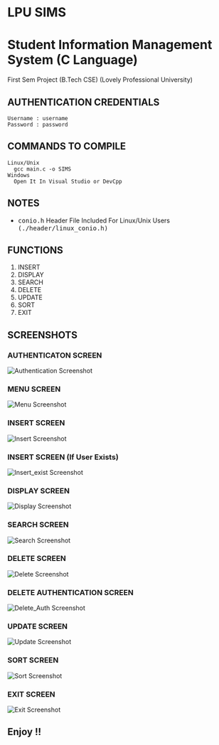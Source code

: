 # LPU SIMS 
# Student Information Management System (C Language)
First Sem Project (B.Tech CSE) (Lovely Professional University)

## AUTHENTICATION CREDENTIALS
    Username : username
    Password : password

## COMMANDS TO COMPILE
    Linux/Unix
      gcc main.c -o SIMS
    Windows
      Open It In Visual Studio or DevCpp

## NOTES
  - <kbd>conio.h</kbd> Header File Included For Linux/Unix Users <kbd>(./header/linux_conio.h)</kbd>
  
## FUNCTIONS
   1. INSERT
   2. DISPLAY
   3. SEARCH
   4. DELETE
   5. UPDATE
   6. SORT
   7. EXIT
   
## SCREENSHOTS
  
### AUTHENTICATON SCREEN
  ![Authentication Screenshot](screenshots/auth.png?raw=true "Authentication Page")
  
### MENU SCREEN
  ![Menu Screenshot](/screenshots/menu.png?raw=true "MENU")
  
### INSERT SCREEN
  ![Insert Screenshot](/screenshots/insert.png?raw=true "Insert Page")

### INSERT SCREEN (If User Exists)
  ![Insert_exist Screenshot](/screenshots/insert-exist.png?raw=true "Insert Exist Page")
  
### DISPLAY SCREEN
  ![Display Screenshot](/screenshots/display.png?raw=true "Display Page")
  
### SEARCH SCREEN
  ![Search Screenshot](/screenshots/search.png?raw=true "Search Page")
  
### DELETE SCREEN
  ![Delete Screenshot](/screenshots/delete.png?raw=true "Delete Page")

### DELETE AUTHENTICATION SCREEN
  ![Delete_Auth Screenshot](/screenshots/delete-auth.png?raw=true "Delete Authentication Page")

### UPDATE SCREEN
  ![Update Screenshot](/screenshots/update.png?raw=true "Update Page")

### SORT SCREEN
  ![Sort Screenshot](/screenshots/sort.png?raw=true "Sort Page")

### EXIT SCREEN
  ![Exit Screenshot](/screenshots/exit.png?raw=true "Exit Page")
   
   
## Enjoy !!
